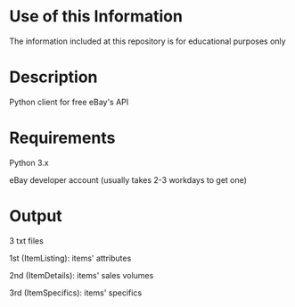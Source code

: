 # Use of this Information
The information included at this repository is for educational purposes only

# Description
Python client for free eBay's API

# Requirements
Python 3.x

eBay developer account (usually takes 2-3 workdays to get one)

# Output
3 txt files

1st (ItemListing): items' attributes

2nd (ItemDetails): items' sales volumes

3rd (ItemSpecifics): items' specifics

